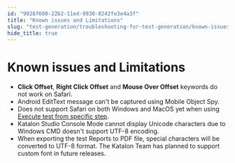 ```yaml
---
id: "9028f600-22b2-11ed-9930-0242fe3e4a3f"
title: "Known issues and Limitations"
slug: "test-generation/troubleshooting-for-test-generation/known-issues-and-limitations"
hide_title: true
---
```


# <a id="id" class="anchor_top_offset"/><a id="ariaid-title1" class="anchor_top_offset"/>Known issues and Limitations

<ul xmlns="http://www.w3.org/1999/xhtml" className="ul"><li className="li"><strong className="ph b">Click Offset</strong>, <strong className="ph b">Right Click       Offset</strong> and <strong className="ph b">Mouse Over       Offset</strong> keywords do not work on Safari.</li><li className="li">Android EditText message can't be captured using Mobile Object     Spy.</li><li className="li">Does not support Safari on both Windows and MacOS yet     when using <a className="xref" href="/test-execution/execute-tests-with-katalon-studio/execute-a-test-case-in-katalon-studio">Execute test       from specific step</a>.</li><li className="li">Katalon Studio Console Mode cannot display Unicode characters     due to Windows CMD doesn't support UTF-8 encoding.</li><li className="li">When exporting the test Reports to PDF file, special characters     will be converted to UTF-8 format. The Katalon Team has planned to     support custom font in future releases.</li></ul> 
